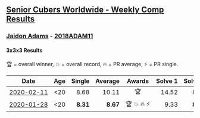 <style>table {white-space: nowrap;}</style>

## [Senior Cubers Worldwide - Weekly Comp Results](/scw-comp/results/)
### [Jaidon Adams](README.md) - [2018ADAM11](https://www.worldcubeassociation.org/persons/2018ADAM11?event=333)
#### 3x3x3 Results

🏆 = overall winner, 💥 = overall record, 🔥 = PR average, ⚡ = PR single.

| Date | Age | Single | Average | Awards | Solve 1 | Solve 2 | Solve 3 | Solve 4 | Solve 5 | Video |
| :--: | :--: | --: | --: | :--: | --: | --: | --: | --: | --: | :-- |
| [2020-02-11](../../results/333/2020-02-11.md) | <20 | 8.68 | 10.11 | 🏆 | 14.52 | 8.68 | 11.96 | 9.40 | 8.97 | [Link](https://www.facebook.com/events/616423959107229/permalink/620704625345829/) |
| [2020-01-28](../../results/333/2020-01-28.md) | <20 | **8.31** | **8.67** | 🏆 💥 🔥 ⚡ | 9.33 | **8.31** | 8.36 | - | - | [Link](https://www.facebook.com/jaidon.adams.1/videos/2562434104083122/) |


<!-- Global site tag (gtag.js) - Google Analytics -->
<script async src="https://www.googletagmanager.com/gtag/js?id=UA-86348435-3"></script>
<script>window.dataLayer = window.dataLayer || []; function gtag() {dataLayer.push(arguments);} gtag('js', new Date()); gtag('config', 'UA-86348435-3');</script>

